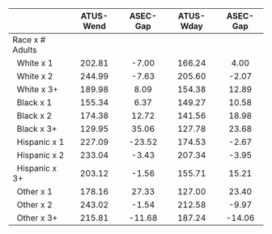 
|                      |    ATUS-Wend |     ASEC-Gap |    ATUS-Wday |     ASEC-Gap |
| -------------------- | :----------: | :----------: | :----------: | :----------: |
| Race x # Adults      |              |              |              |              |
| &nbsp;&nbsp;White x 1 |       202.81 |        -7.00 |       166.24 |         4.00 |
| &nbsp;&nbsp;White x 2 |       244.99 |        -7.63 |       205.60 |        -2.07 |
| &nbsp;&nbsp;White x 3+ |       189.98 |         8.09 |       154.38 |        12.89 |
| &nbsp;&nbsp;Black x 1 |       155.34 |         6.37 |       149.27 |        10.58 |
| &nbsp;&nbsp;Black x 2 |       174.38 |        12.72 |       141.56 |        18.98 |
| &nbsp;&nbsp;Black x 3+ |       129.95 |        35.06 |       127.78 |        23.68 |
| &nbsp;&nbsp;Hispanic x 1 |       227.09 |       -23.52 |       174.53 |        -2.67 |
| &nbsp;&nbsp;Hispanic x 2 |       233.04 |        -3.43 |       207.34 |        -3.95 |
| &nbsp;&nbsp;Hispanic x 3+ |       203.12 |        -1.56 |       155.71 |        15.21 |
| &nbsp;&nbsp;Other x 1 |       178.16 |        27.33 |       127.00 |        23.40 |
| &nbsp;&nbsp;Other x 2 |       243.02 |        -1.54 |       212.58 |        -9.97 |
| &nbsp;&nbsp;Other x 3+ |       215.81 |       -11.68 |       187.24 |       -14.06 |


